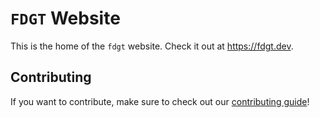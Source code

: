 # `FDGT` Website

This is the home of the `fdgt` website. Check it out at https://fdgt.dev.

## Contributing

If you want to contribute, make sure to check out our [contributing guide][contributing]!





[contributing]: CONTRIBUTING.md
